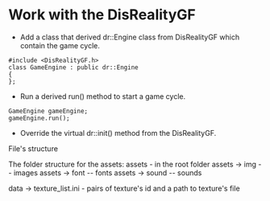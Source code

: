 # Work with the DisRealityGF
- Add a class that derived dr::Engine class from DisRealityGF which contain the game cycle.
```
#include <DisRealityGF.h>
class GameEngine : public dr::Engine
{
};
```
- Run a derived run() method to start a game cycle.
```
GameEngine gameEngine;
gameEngine.run();
```
- Override  the virtual dr::init() method from the DisRealityGF.

File's structure

The folder structure for the assets:
assets - in the root folder
assets -> img -- images
assets -> font -- fonts
assets -> sound -- sounds

data -> texture_list.ini - pairs of texture's id and a path to texture's file